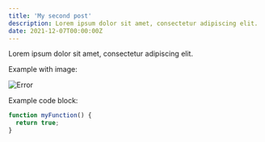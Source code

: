 ```yaml
---
title: 'My second post'
description: Lorem ipsum dolor sit amet, consectetur adipiscing elit.
date: 2021-12-07T00:00:00Z
---
```


Lorem ipsum dolor sit amet, consectetur adipiscing elit.

Example with image:

![Error](/assets/images/posts/error.png)

Example code block:

```js
function myFunction() {
  return true;
}
```
